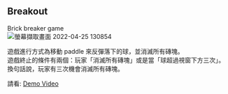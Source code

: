 ##  Breakout
Brick breaker game   
![螢幕擷取畫面 2022-04-25 130854](https://user-images.githubusercontent.com/83272077/165024489-dad704cd-0184-4441-97ce-b4f037dae1f9.png)

遊戲進行方式為移動 paddle 來反彈落下的球，並消滅所有磚塊。   
遊戲終止的條件有兩個：玩家「消滅所有磚塊」或是當「球超過視窗下方三次」。換句話說，玩家有三次機會消滅所有磚塊。

請看: [Demo Video](https://drive.google.com/file/d/1VysDsYVIWMNtJmcjQdXYrb7ME31_Qmhd/view?usp=sharing)

